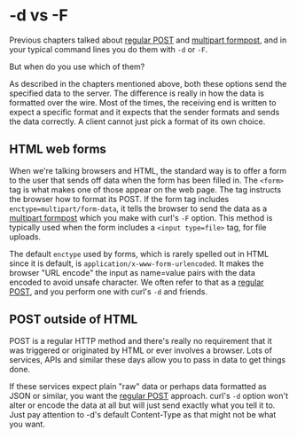 # -d vs -F

Previous chapters talked about [regular POST](http-post.md) and [multipart
formpost](http-multipart.md), and in your typical command lines you do them
with `-d` or `-F`.

But when do you use which of them?

As described in the chapters mentioned above, both these options send the
specified data to the server. The difference is really in how the data is
formatted over the wire. Most of the times, the receiving end is written to
expect a specific format and it expects that the sender formats and sends the
data correctly. A client cannot just pick a format of its own choice.

## HTML web forms

When we're talking browsers and HTML, the standard way is to offer a form to
the user that sends off data when the form has been filled in. The `<form>`
tag is what makes one of those appear on the web page. The tag instructs the
browser how to format its POST. If the form tag includes
`enctype=multipart/form-data`, it tells the browser to send the data as a
[multipart formpost](http-multipart.md) which you make with curl's `-F`
option. This method is typically used when the form includes a `<input
type=file>` tag, for file uploads.

The default `enctype` used by forms, which is rarely spelled out in HTML since
it is default, is `application/x-www-form-urlencoded`. It makes the browser
"URL encode" the input as name=value pairs with the data encoded to avoid
unsafe character. We often refer to that as a [regular POST](http-post.md),
and you perform one with curl's `-d` and friends.

## POST outside of HTML

POST is a regular HTTP method and there's really no requirement that it was
triggered or originated by HTML or ever involves a browser. Lots of
services, APIs and similar these days allow you to pass in data to get things
done.

If these services expect plain "raw" data or perhaps data formatted as JSON or
similar, you want the [regular POST](http-post.md) approach. curl's `-d`
option won't alter or encode the data at all but will just send exactly what
you tell it to. Just pay attention to -d's default Content-Type as that might
not be what you want.
